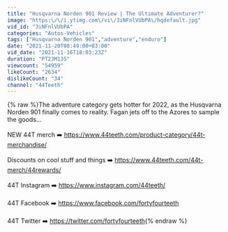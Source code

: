 ```yaml
---
title: "Husqvarna Norden 901 Review | The Ultimate Adventurer?"
image: "https:\/\/i.ytimg.com\/vi\/3iNFnlVUbPA\/hqdefault.jpg"
vid_id: "3iNFnlVUbPA"
categories: "Autos-Vehicles"
tags: ["Husqvarna Norden 901","adventure","enduro"]
date: "2021-11-20T08:49:00+03:00"
vid_date: "2021-11-16T18:03:23Z"
duration: "PT23M13S"
viewcount: "54959"
likeCount: "2634"
dislikeCount: "34"
channel: "44Teeth"
---
```

{% raw %}The adventure category gets hotter for 2022, as the Husqvarna Norden 901 finally comes to reality. Fagan jets off to the Azores to sample the goods... <br /><br />NEW 44T merch ➡️ <a rel="nofollow" target="blank" href="https://www.44teeth.com/product-category/44t-merchandise/">https://www.44teeth.com/product-category/44t-merchandise/</a><br /><br />Discounts on cool stuff and things ➡️ <a rel="nofollow" target="blank" href="https://www.44teeth.com/44t-merch/44rewards/">https://www.44teeth.com/44t-merch/44rewards/</a><br /> <br />44T Instagram ➡️ <a rel="nofollow" target="blank" href="https://www.instagram.com/44teeth/​​​​​">https://www.instagram.com/44teeth/​​​​​</a><br /><br />44T Facebook ➡️ <a rel="nofollow" target="blank" href="https://www.facebook.com/fortyfourteeth​​">https://www.facebook.com/fortyfourteeth​​</a> <br /><br />44T Twitter ➡️ <a rel="nofollow" target="blank" href="https://twitter.com/fortyfourteeth">https://twitter.com/fortyfourteeth</a>{% endraw %}
